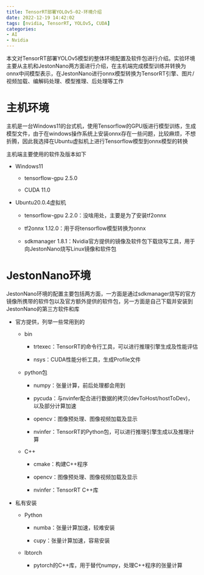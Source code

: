 ```yaml
---
title: TensorRT部署YOLOv5-02-环境介绍
date: 2022-12-19 14:42:02
tags: [nvidia, TensorRT, YOLOv5, CUDA]
categories:
- AI
- Nvidia
---
```


本文对TensorRT部署YOLOv5模型的整体环境配置及软件包进行介绍。实验环境主要从主机和JestonNano两方面进行介绍，在主机端完成模型训练并转换为onnx中间模型表示，在JestonNano进行onnx模型转换为TensorRT引擎、图片/视频加载、编解码处理、模型推理、后处理等工作

# 主机环境

主机是一台Windows11的台式机，使用Tensorflow的GPU版进行模型训练，生成模型文件，由于在windows操作系统上安装onnx存在一些问题，比较麻烦，不想折腾，因此我选择在Ubuntu虚拟机上进行Tensorflow模型到onnx模型的转换

主机端主要使用的软件及版本如下

* Windows11
  
  * tensorflow-gpu 2.5.0
  
  * CUDA 11.0

* Ubuntu20.0.4虚拟机
  
  * tensorflow-gpu 2.2.0：没啥用处，主要是为了安装tf2onnx
  
  * tf2onnx 1.12.0：用于将tensorflow模型转换为onnx
  
  * sdkmanager 1.8.1：Nvidia官方提供的镜像及软件包下载烧写工具，用于向JestonNano烧写Linux镜像和软件包

# JestonNano环境

JestonNano环境的配置主要包括两方面，一方面是通过sdkmanager烧写的官方镜像所携带的软件包以及官方额外提供的软件包，另一方面是自己下载并安装到JestonNano的第三方软件和库

* 官方提供，列举一些常用到的
  
  * bin
    
    * trtexec：TensorRT的命令行工具，可以进行推理引擎生成及性能评估
    
    * nsys：CUDA性能分析工具，生成Profile文件
  
  * python包
    
    * numpy：张量计算，前后处理都会用到
    
    * pycuda：与nvinfer配合进行数据的拷贝(devToHost/hostToDev)，以及部分计算加速
    
    * opencv：图像预处理、图像视频加载及显示
    
    * nvinfer：TensorRT的Python包，可以进行推理引擎生成以及推理计算
  
  * C++
    
    * cmake：构建C++程序
    
    * opencv：图像预处理、图像视频加载及显示
    
    * nvinfer：TensorRT C++库

* 私有安装
  
  * Python
    
    * numba：张量计算加速，较难安装
    
    * cupy：张量计算加速，容易安装
  
  * lbtorch
    
    * pytorch的C++库，用于替代numpy，处理C++程序的张量计算
